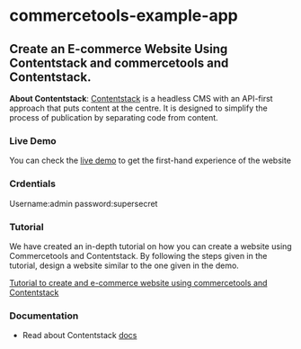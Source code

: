 # commercetools-example-app

## Create an E-commerce Website Using Contentstack and commercetools and Contentstack.

**About Contentstack**: [Contentstack](https://www.contentstack.com/) is a headless CMS with an API-first approach that puts content at the centre. It is designed to simplify the process of publication by separating code from content.
 

### Live Demo
You can check the [live demo](https://commercetools.contentstackdemos.com/) to get the first-hand experience of the website 

### Crdentials
Username:admin
password:supersecret

### Tutorial
We have created an in-depth tutorial on how you can create a website using Commercetools and Contentstack. By following the steps given in the tutorial, design a website similar to the one given in the demo.

[Tutorial to create and e-commerce website using commercetools and Contentstack](https://www.contentstack.com/docs/example-apps/build-an-e-commerce-website-using-contentstack-and-commercetools)

### Documentation
* Read about Contentstack [docs](https://www.contentstack.com/docs/)
